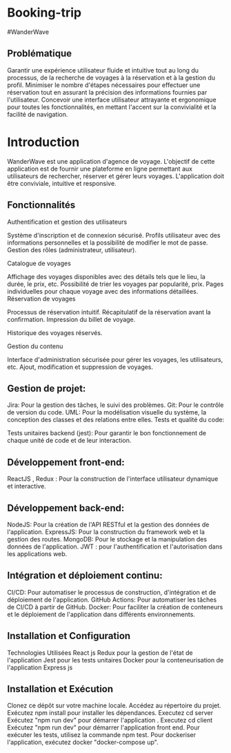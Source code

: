 # Booking-trip

#WanderWave
## Problématique
Garantir une expérience utilisateur fluide et intuitive tout au long du processus, de la recherche de voyages à la réservation et à la gestion du profil. Minimiser le nombre d'étapes nécessaires pour effectuer une réservation tout en assurant la précision des informations fournies par l'utilisateur. Concevoir une interface utilisateur attrayante et ergonomique pour toutes les fonctionnalités, en mettant l'accent sur la convivialité et la facilité de navigation.

# Introduction
WanderWave est une application d'agence de voyage. L'objectif de cette application est de fournir une plateforme en ligne permettant aux utilisateurs de rechercher, réserver et gérer leurs voyages. L'application doit être conviviale, intuitive et responsive.

## Fonctionnalités

Authentification et gestion des utilisateurs

Système d'inscription et de connexion sécurisé.
Profils utilisateur avec des informations personnelles et la possibilité de modifier le mot de passe.
Gestion des rôles (administrateur, utilisateur).

Catalogue de voyages

Affichage des voyages disponibles avec des détails tels que le lieu, la durée, le prix, etc.
Possibilité de trier les voyages par popularité, prix.
Pages individuelles pour chaque voyage avec des informations détaillées.
Réservation de voyages

Processus de réservation intuitif.
Récapitulatif de la réservation avant la confirmation.
Impression du billet de voyage.

Historique des voyages réservés.

Gestion du contenu

Interface d'administration sécurisée pour gérer les voyages, les utilisateurs, etc.
Ajout, modification et suppression de voyages.

## Gestion de projet:

Jira: Pour la gestion des tâches, le suivi des problèmes.
Git: Pour le contrôle de version du code.
UML: Pour la modélisation visuelle du système, la conception des classes et des relations entre elles.
Tests et qualité du code:

Tests unitaires backend (jest): Pour garantir le bon fonctionnement de chaque unité de code et de leur interaction.

## Développement front-end:

ReactJS , Redux : Pour la construction de l'interface utilisateur dynamique et interactive.

## Développement back-end:

NodeJS: Pour la création de l'API RESTful et la gestion des données de l'application.
ExpressJS: Pour la construction du framework web et la gestion des routes.
MongoDB: Pour le stockage et la manipulation des données de l'application.
JWT : pour l'authentification et l'autorisation dans les applications web.

## Intégration et déploiement continu:

CI/CD: Pour automatiser le processus de construction, d'intégration et de déploiement de l'application.
GitHub Actions: Pour automatiser les tâches de CI/CD à partir de GitHub.
Docker: Pour faciliter la création de conteneurs et le déploiement de l'application dans différents environnements.

## Installation et Configuration

Technologies Utilisées
React js
Redux pour la gestion de l'état de l'application
Jest pour les tests unitaires
Docker pour la conteneurisation de l'application
Express js

## Installation et Exécution


Clonez ce dépôt sur votre machine locale.
Accédez au répertoire du projet.
Exécutez npm install pour installer les dépendances.
Executez cd server
Exécutez "npm run dev" pour démarrer l'application .
Executez cd client
Exécutez "npm run dev" pour démarrer l'application front end.
Pour exécuter les tests, utilisez la commande npm test.
Pour dockeriser l'application, exécutez docker "docker-compose up".
